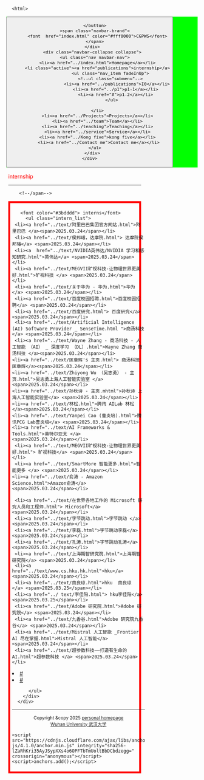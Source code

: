  
<html lang="en-US">
  <head>
    <meta charset="UTF-8">
    <meta http-equiv="X-UA-Compatible" content="IE=edge">
    <meta name="viewport" content="width=device-width, initial-scale=1">

<!-- Begin Jekyll SEO tag v2.8.0 -->
<title>CGPWB</title>
<meta name="generator" content="Jekyll v3.10.0" />
<meta property="og:title" content="周忠红" />
<meta property="og:locale" content="en_US" />
<link rel="canonical" href="https://zhouzh0201.github.io/Publications/" />
<meta property="og:url" content="https://zhouzh0201.github.io/publications/" />
<meta property="og:site_name" content="周忠红" />
<meta property="og:type" content="website" />
<meta name="twitter:card" content="summary" />
<meta property="twitter:title" content="周忠红" />
<script type="application/ld+json">
{"@context":"https://schema.org","@type":"WebPage","headline":"周忠红","url":"https://zhouzh0201.github.io/servicepublications/"}</script>
<!-- End Jekyll SEO tag -->
  
<link rel="stylesheet" href="/assets/css/style.css?v=cb078cd31b6a9f93153a5f014c609cf275a46a03">
    <!--link rel="stylesheet" href="/assets/css/style.css?v=f89006dae06f22051e431643f1a8c588dd220829"-->
    <!-- start custom head snippets, customize with your own _includes/head-custom.html file -->

<!-- Setup Google Analytics -->



<!-- You can set your favicon here -->
<!-- link rel="shortcut icon" type="image/x-icon" href="/favicon.ico" -->

<!-- end custom head snippets -->

  </head>
  <body>
    <div class="container-lg px-3 my-5 markdown-body">
      
      
      <html>
 <head>
  <meta charset="utf-8" />
  <meta name="author" content="persinal homepage" />
  <meta name="viewport" content="width=device-width, initial-scale=1.0" />
   <meta name="google-site-verification" content="4aUJl2I7hcddtjYkcxpnrotZMt3zwgFPboCdEiZsUc0" />
    <!--***************-->
  <link href="https://apps.bdimg.com/libs/bootstrap/3.3.4/css/bootstrap.min.css" rel="stylesheet" />
 <title>zhouzhonghong - Wuhan University</title>
  
  <link href="../css/bootstrap.css " rel="stylesheet" />
   <link href="../css/xin.css" rel="stylesheet" />

 



 
</head>
 
<body>
 
 <!-- ******HEADER****** -->


   <title>interns</title>

  

<!--/head-->

 <!--title>二级菜单</title-->
<!--style>
  nav{
    background-color:#333;
  }
  nav ul{
    list-style type:none;
    margin:0
    padding:0
  }
  nav ul a{
    display:black;
    padding: 10px 20px;
    text-decoration:none;
    color:white;
    }
    nav ul li hover>a{
      backgeound-color:#555;
    }
    nav ul li ul{
      display:none;
    }
    nav ul li haver>ul{
      display:block;
    }
   </style-->
  
<body>
  <nav class="navbar navbar-inverse navbar-fixed-top">
   <nav style="background-color:#00ff00;hieght:80px;">
    <div class="container">
      <div class="navbar-header">
        <button type="button" class="navbar-toggle" data-toggle="collapse" data-target=".navbar-collapse">
          <span class="icon-bar"></span>
          <span class="icon-bar"></span>
          <span class="icon-bar"></span>

        </button>
        <span class="navbar-brand">
          <font  href="index.html" color="#fff0000">CGPWS</font>
        </span>
      </div>
      <div class="navbar-collapse collapse">
        <ul class="nav navbar-nav">
          <li><a href="../index.html">Homepage</a></li>
          <li class="active"><a href="publications">internship</a>
                    <ul class="nav_item fadeInUp">
                    <!--ul class="submenu"-->
                         <li><a href="../publications">I0</a></li>
                        <li><a href="../p1">p1-1</a></li>
                        <li><a href="#">p1-2</a></li>
                     </ul>
       
          </li>
          <li><a href="../Projects">Projects</a></li>
          <li><a href="../team">Team</a></li>
          <li><a href="../teaching">Teaching</a></li>
          <li><a href="../service">Service</a></li>
          <li><a href="../Kong five">kong five</a></li>
           <li><a href="../Contact me">Contact me</a></li>
        </ul>
      </div>
    </div>
  </nav>
 </nav>
 </body>
 
<style>
      #mybox{
	   border: 5px solid red; 
      }

	.container_list{
		width:350px;
		 
		padding:5px;
	}
</style>

 
  <div class="container_list" style="margin-top: 10px;">
        <!--span class="navbar-brand"-->
	 <span>
          <font color="#ff0000">internship</font>
        </span>
   
  <hr>
        <!--span class="navbar-brand"-->
         
        <!--/span-->

<body>
	<style type="text/css">
		body {font-sixe:10pt}
		p.riqi{text-align:right}
	        </style>
<script>_showDynClickBatch(['dynclicks_u7_52021'],[52021],"wbnews", 1852176512)</script>	
	<!--###############################-->
	<style>
      .intern_list*{
	margin:0;
	padding:0;
	list_style:none;
	text_decoration:none;
	}
       .intern_list li{
        float:left;
	padding_left:10px;
        width:300px;
	height:20px;
        overflow:hidden;
	}
      .intern_list li a {
       width:200px;
        float:left;
	 overflow:hidden;      
	}
       .intern_list li a:hover {
       text_decoration:none;
       color:#00ffff;
       }
        .intern_list li span {
	 float:left;
         width:100px;
	 color:#00ffff;
        } 
	</style>
         <!--###############################-->
<div id="mybox">
	<div class="container_list">
        
       <font color="#3bdddd"> interns</font>       
         <ul class="intern_list"> 
     <li><a href="../text/阿里巴巴集团官方网站.html">阿里巴巴 </a><span>2025.03.24</span></li>
     <li><a href="../text/侯邦璿，达摩院.html"> 达摩院侯邦璿</a> <span>2025.03.24</span></li>  
     <li><a  href="../text/NVIDIA英伟达/NVIDIA 学习和感知研究.html">英伟达</a> <span>2025.03.24</span></li>            
     <li><a href="../text/MEGVII旷视科技-让物理世界更美好.html">旷视科技 </a> <span>2025.03.24</span></li>
     <li><a href="../text/关于华为 - 华为.html">华为</a> <span>2025.03.24</span></li>
     <li><a href="../text/百度校园招聘.html">百度校园招聘</a> <span>2025.03.24</span></li>
     <li><a href="../text/百度研究.html"> 百度研究</a> <span>2025.03.24</span></li>
     <li><a href="../text/Artificial Intelligence (AI) Software Provider _ SenseTime.html ">商汤科技 </a> <span>2025.03.24</span></li> 
     <li><a href="../text/Wayne Zhang - 商汤科技 - 人工智能 （AI） _ 深度学习 （DL）.html">Wayne Zhang 商汤科技 </a><span>2025.03.24</span></li>
    <li><a href="../text/匡章辉's 主页.html"> 商汤科技 匡章辉</a><span>2025.03.24</span></li> 
    <li><a href="../text/Zhiyong Wu （吴志勇） - 主页.html">吴志勇上海人工智能实验室 </a><span>2025.03.24</span></li>
    <li><a href="../text/孙秋诗 - 主页.mhtml">孙秋诗 上海人工智能实验室</a> <span>2025.03.24</span></li>
    <li><a href="../text/林松.html">腾讯 AILab 林松</a><span>2025.03.24</span></li>
    <li><a href="../text/Yanpei Cao (曹炎培).html">腾讯PCG Lab曹炎培</a> <span>2025.03.24</span></li>
    <li><a href="../text/AI Frameworks & Tools.html">英特尔亚太 </a> <span>2025.03.24</span></li>
     <li><a href="../text/MEGVII旷视科技-让物理世界更美好.html"> 旷视科技</a> <span>2025.03.24</span></li>
     <li><a href="../text/SmartMore 智能更多.html">智能更多 </a> <span>2025.03.24</span></li>     
    <li><a href="../text/俞涛 - Amazon Science.html">Amazon俞涛</a> <span>2025.03.24</span></li>
													      
     <li><a href="../text/在世界各地工作的 Microsoft 研究人员和工程师.html"> Microsoft</a> <span>2025.03.24</span></li>
     <li><a href="../text/字节跳动.html">字节跳动 </a> <span>2025.03.24</span></li>
     <li><a href="../text/李磊.html">字节跳动李磊</a> <span>2025.03.24</span></li>
     <li><a href="../text/孔涛.html">字节跳动孔涛</a> <span>2025.03.24</span></li>
     <li><a href="../text/上海期智研究院.html">上海期智研究院</a> <span>2025.03.24</span></li>
     <li><a href="../text/www.cs.hku.hk.html">hku</a> <span>2025.03.24</span></li> 
     <li><a href="../text/曲良琼.html">hku  曲良琼 </a> <span>2025.03.25</span></li>
     <li><a href="../ text/李佳阳.html"> hku李佳阳</a> <span>2025.03.25</span></li>
     <li><a href="../text/Adobe 研究院.html">Adobe 研究院</a> <span>2025.03.24</span></li>
     <li><a href="../text/九香谷.html">Adobe 研究院九香谷</a> <span>2025.03.24</span></li>
     <li><a href="../text/Mistral 人工智能 _Frontier AI 尽在掌握.html">Mistral 人工智能</a> <span>2025.03.24</span></li>
     <li><a href="../text/超参数科技——打造有生命的AI.html">超参数科技 </a> <span>2025.03.24</span></li>
       
  
  <li><a href="../text/超参数科技——打造有生命的AI.html"># </a></li>
  <li><a href="../text/超参数科技——打造有生命的AI.html"># </a></li>


 
          </ul>
        </div>     
      </div>
        
  </body>
 
 
 <hr> 
 
 
<div align="center">
      <small>Copyright &amp;copy 2025 <a href="https://zhouzh0201.github.io/"> personal homepage</a></small>
      <br />
      <small><a href="https://www.whu.edu.cn/">Wuhan University 武汉大学</a></small>
  </div>

 <div align="center">
 <script src="../js/jquery.js"></script>
<script src="../js/bootstrap.js "></script>
</div>
 
 <!--/body--><!--/html-->


      
    
    <script src="https://cdnjs.cloudflare.com/ajax/libs/anchor-js/4.1.0/anchor.min.js" integrity="sha256-lZaRhKri35AyJSypXXs4o6OPFTbTmUoltBbDCbdzegg=" crossorigin="anonymous"></script>
    <script>anchors.add();</script>
  <!--/body-->
 
